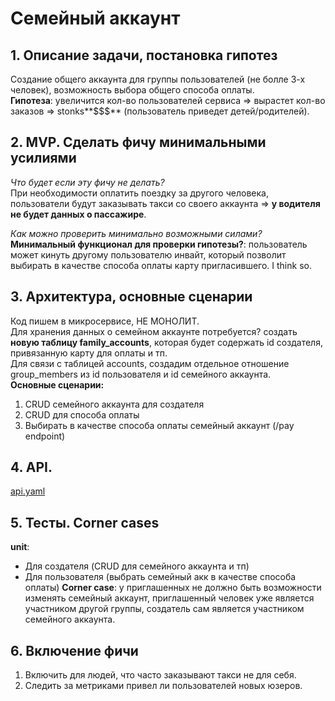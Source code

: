 # Семейный аккаунт
## 1. Описание задачи, постановка гипотез
Создание общего аккаунта для группы пользователей (не болле 3-х человек), возможность выбора общего способа оплаты.  
**Гипотеза**: увеличится кол-во пользователей сервиса => вырастет кол-во заказов => stonks**$$$** (пользователь приведет детей/родителей).

## 2. MVP. Cделать фичу минимальными усилиями
*Что будет если эту фичу не делать?*  
При необходимости оплатить поездку за другого человека, пользователи будут заказывать такси со своего аккаунта => **у водителя не будет данных о пассажире**.  

*Как можно проверить минимально возможными силами?*  
**Минимальный функционал для проверки гипотезы?**: пользователь может кинуть другому пользователю инвайт, который позволит выбирать в качестве способа оплаты карту пригласившего. I think so.  

## 3. Архитектура, основные сценарии
Код пишем в микросервисе, НЕ МОНОЛИТ.  
Для хранения данных о семейном аккаунте потребуется? создать **новую таблицу family_accounts**, которая будет содержать id создателя, привязанную карту для оплаты и тп.  
Для связи с таблицей accounts, создадим отдельное отношение group_members из id пользователя и id семейного аккаунта.  
**Основные сценарии:**
1. CRUD семейного аккаунта для создателя
2. CRUD для способа оплаты
3. Выбирать в качестве способа оплаты семейный аккаунт (/pay endpoint)

## 4. API.
[api.yaml](https://github.com/YaBackSchool2021/homework1/tree/alexandr-satskov/alexandr-satskov/api.yaml "Swagger docs")

## 5. Тесты. Corner cases
**unit**: 
- Для создателя (CRUD для семейного аккаунта и тп)
- Для пользователя (выбрать семейный акк в качестве способа оплаты)
**Corner case**: у приглашенных не должно быть возможности изменять семейный аккаунт, приглашенный человек уже является участником другой группы, создатель сам является участником семейного аккаунта.

## 6. Включение фичи
1. Включить для людей, что часто заказывают такси не для себя.
2. Следить за метриками привел ли пользователей новых юзеров.
